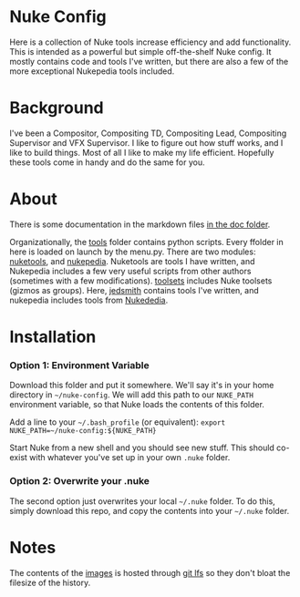 # Nuke Config
Here is a collection of Nuke tools increase efficiency and add functionality. This is intended as a powerful but simple off-the-shelf Nuke config. It mostly contains code and tools I've written, but there are also a few of the more exceptional Nukepedia tools included. 

# Background
I've been a Compositor, Compositing TD, Compositing Lead, Compositing Supervisor and VFX Supervisor. I like to figure out how stuff works, and I like to build things. Most of all I like to make my life efficient. Hopefully these tools come in handy and do the same for you.

# About
There is some documentation in the markdown files [in the doc folder](/doc).

Organizationally, the [tools](/tools) folder contains python scripts. Every ffolder in here is loaded on launch by the menu.py. There are two modules: [nuketools](/tools/python/nuketools), and [nukepedia](/tools/python/nukepedia). Nuketools are tools I have written, and Nukepedia includes a few very useful scripts from other authors (sometimes with a few modifications). [toolsets](/toolsets) includes Nuke toolsets (gizmos as groups). Here, [jedsmith](/toolsets/jedsmith) contains tools I've written, and nukepedia includes tools from [Nukededia](http://www.nukepedia.com).

# Installation

### Option 1: Environment Variable
Download this folder and put it somewhere. We'll say it's in your home directory in `~/nuke-config`. We will add this path to our `NUKE_PATH` environment variable, so that Nuke loads the contents of this folder. 

Add a line to your `~/.bash_profile` (or equivalent): 
`export NUKE_PATH=~/nuke-config:${NUKE_PATH}`

Start Nuke from a new shell and you should see new stuff. This should co-exist with whatever you've set up in your own `.nuke` folder.

### Option 2: Overwrite your .nuke
The second option just overwrites your local `~/.nuke` folder. To do this, simply download this repo, and copy the contents into your `~/.nuke` folder.


# Notes

The contents of the [images](/doc/images) is hosted through [git lfs](https://git-lfs.github.com) so they don't bloat the filesize of the history.